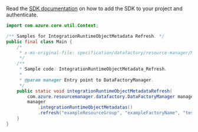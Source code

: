 Read the [SDK documentation](https://github.com/Azure/azure-sdk-for-java/blob/azure-resourcemanager-datafactory_1.0.0-beta.9/sdk/datafactory/azure-resourcemanager-datafactory/README.md) on how to add the SDK to your project and authenticate.

```java
import com.azure.core.util.Context;

/** Samples for IntegrationRuntimeObjectMetadata Refresh. */
public final class Main {
    /*
     * x-ms-original-file: specification/datafactory/resource-manager/Microsoft.DataFactory/stable/2018-06-01/examples/IntegrationRuntimeObjectMetadata_Refresh.json
     */
    /**
     * Sample code: IntegrationRuntimeObjectMetadata_Refresh.
     *
     * @param manager Entry point to DataFactoryManager.
     */
    public static void integrationRuntimeObjectMetadataRefresh(
        com.azure.resourcemanager.datafactory.DataFactoryManager manager) {
        manager
            .integrationRuntimeObjectMetadatas()
            .refresh("exampleResourceGroup", "exampleFactoryName", "testactivityv2", Context.NONE);
    }
}
```

